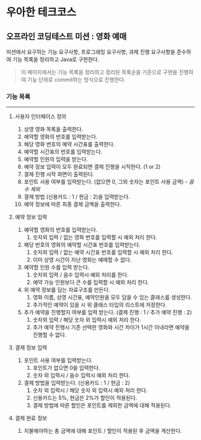# 우아한 테크코스

## 오프라인 코딩테스트 미션 : 영화 예매

미션에서 요구하는 기능 요구사항, 프로그래밍 요구사항, 과제 진행 요구사항을 준수하여 기능 목록을 정리하고 Java로 구현한다.

> 이 페이지에서는 기능 목록을 정리하고 정리된 목록순을 기준으로 구현을 진행하여 기능 단위로 commit하는 방식으로 진행한다.

### 기능 목록

------

1. 사용자 인터페이스 정의
   1. 상영 영화 목록을 출력한다.
   2. 예약할 영화의 번호를 입력받는다.
   3. 해당 영화 번호의 예약 시간표를 출력한다.
   4. 예약할 시간표의 번호를 입력받는다.
   5. 예약할 인원의 입력을 받는다.
   6. 예약 정보 입력이 모두 완료되면 결제 진행을 시작한다. (1 or 2)
   7. 결제 진행 시작 화면이 출력된다.
   8. 포인트 사용 여부를 입력받는다. (없으면 0, 그외 숫자는 포인트 사용 금액) - *음수 제외*
   9. 결제 방법 (신용카드 : 1 / 현금 : 2)을 입력받는다.
   10. 예약 정보에 따른 최종 결제 금액을 출력한다.

2. 예약 정보 입력
   1. 예약할 영화의 번호를 입력받는다. 
      1. 숫자외 입력 / 없는 영화 번호를 입력할 시 예외 처리 한다.
   2. 해당 번호의 영화의 예약할 시간표 번호를 입력받는다.
      1. 숫자외 입력 / 없는 예약 시간표 번호를 입력할 시 예외 처리 한다.
      2. 이미 상영 시간이 지난 영화는 예매할 수 없다.
   3. 예약할 인원 수를 입력 받는다.
      1. 숫자외 입력 / 음수 입력시 예외 처리를 한다.
      2. 예약 가능 인원보다 큰 수를 입력할 시 예외 처리 한다.
   4. 위 예약 정보를 담는 자료구조를 만든다.
      1. 영화 이름, 상영 시간표, 예약인원을 모두 담을 수 있는 클래스를 생성한다.
      2. 추가적인 예약이 있을 시 위 클래스 타입의 리스트에 저장한다.
   5. 추가 예약을 진행할지 여부를 입력 받는다. (결제 진행 : 1 / 추가 예약 진행 : 2) 
      1. 숫자외 입력 / 해당 숫자 외 입력시 예외 처리 한다.
      2. 추가 예약 진행시 기존 선택한 영화와 시간 차이가 1시간 이내라면 예약을 진행할 수 없다.

3. 결제 정보 입력
   1. 포인트 사용 여부를 입력받는다.
      1. 포인트가 없으면 0을 입력한다.
      2. 숫자 외 입력시 / 음수 입력시 예외 처리 한다.
   2. 결제 방법을 입력받는다. (신용카드 : 1 / 현금 : 2)
      1. 숫자 외 입력시 / 해당 숫자 외 입력시 예외 처리 한다.
      2. 신용카드는 5%, 현금은 2%가 할인이 적용된다.
      3. 결제 방법에 따른 할인은 포인트를 제외한 금액에 대해 적용된다.

4. 결제 완료 정보
   1. 지불해야하는 총 금액에 대해 포인트 / 할인이 적용된 후 금액을 계산한다.